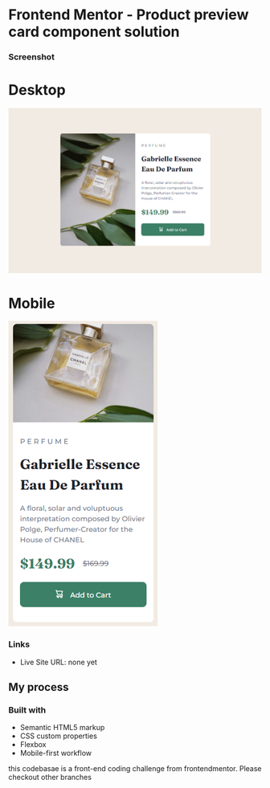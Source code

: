 # Frontend Mentor - Product preview card component solution


### Screenshot

<h1>Desktop</h1>

![](./public/images/Desktop_View.png)


<h1>Mobile</h1>

![](./public/images/Mobile_View.png)

### Links

- Live Site URL: none yet

## My process

### Built with

- Semantic HTML5 markup
- CSS custom properties
- Flexbox
- Mobile-first workflow


this codebasae is a front-end coding challenge from frontendmentor. Please checkout other branches
